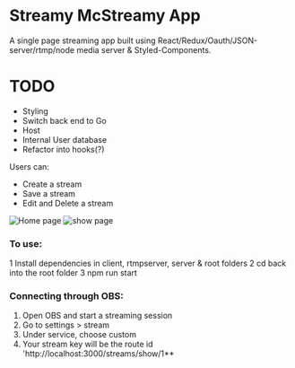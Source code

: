 # Streamy McStreamy App


A single page streaming app built using React/Redux/Oauth/JSON-server/rtmp/node media server & Styled-Components.

# TODO
- Styling
- Switch back end to Go
- Host
- Internal User database
- Refactor into hooks(?)

Users can:
- Create a stream
- Save a stream
- Edit and Delete a stream

![Home page](https://i.imgur.com/Pz2uF3K.png)
![show page](https://i.imgur.com/oaO6k7s.png)

### To use:
1 Install dependencies in client, rtmpserver, server & root folders
2 cd back into the root folder
3 npm run start

### Connecting through OBS:
1. Open OBS and start a streaming session
2. Go to settings > stream 
3. Under service, choose custom
4. Your stream key will be the route id 'http://localhost:3000/streams/show/1**
